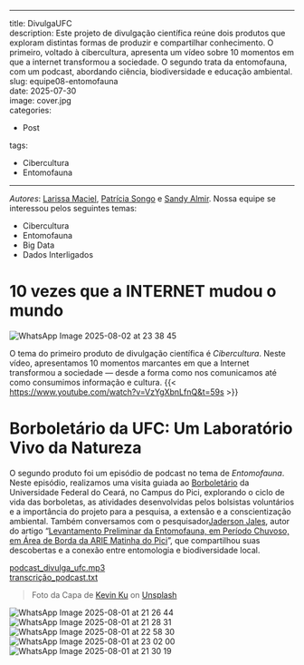 
---
title: DivulgaUFC <br>
description: Este projeto de divulgação científica reúne dois produtos que exploram distintas
formas de produzir e compartilhar conhecimento. O primeiro, voltado à cibercultura,
apresenta um vídeo sobre 10 momentos em que a internet transformou a sociedade. O
segundo trata da entomofauna, com um podcast, abordando ciência, biodiversidade e
educação ambiental. <br>
slug: equipe08-entomofauna <br>
date: 2025-07-30 <br>
image: cover.jpg <br>
categories: <br>
- Post <br>

tags: <br>
- Cibercultura
- Entomofauna

---
*Autores*: [Larissa Maciel](larissamaciel1e@gmail.com), [Patrícia
Songo](patriciasongo@alu.ufc.br) e [Sandy Almir](sandyalmir904@gmail.com).
Nossa equipe se interessou pelos seguintes temas:
- Cibercultura
- Entomofauna
- Big Data
- Dados Interligados
# 10 vezes que a INTERNET mudou o mundo
![WhatsApp Image 2025-08-02 at 23 38 45](https://github.com/user-attachments/assets/f104ca1a-cac7-450e-8617-04c927d8b2c2)

O tema do primeiro produto de divulgação científica é *Cibercultura*. Neste vídeo,
apresentamos 10 momentos marcantes em que a Internet transformou a sociedade —
desde a forma como nos comunicamos até como consumimos informação e cultura.
{{< https://www.youtube.com/watch?v=VzYgXbnLfnQ&t=59s >}}
# Borboletário da UFC: Um Laboratório Vivo da Natureza
O segundo produto foi um episódio de podcast no tema de *Entomofauna*. Neste
episódio, realizamos uma visita guiada ao [Borboletário](borboletarioufc21@gmail.com) da
Universidade Federal do Ceará, no Campus do Pici, explorando o ciclo de vida das
borboletas, as atividades desenvolvidas pelos bolsistas voluntários e a importância do
projeto para a pesquisa, a extensão e a conscientização ambiental. Também conversamos
com o pesquisador[Jaderson Jales](jader.aracno@alu.ufc.br), autor do artigo
“[Levantamento Preliminar da Entomofauna, em Período Chuvoso, em Área de Borda da ARIE Matinha do Pici](https://ojs.focopublicacoes.com.br/foco/article/view/1606/1125)”, que
compartilhou suas descobertas e a conexão entre entomologia e biodiversidade local.

[podcast_divulga_ufc.mp3](https://soundcloud.com/equipe08/divulgaufc-borboletario-da-ufc-um-laboratorio-vivo-da-natureza) <br>
[transcrição_podcast.txt](https://github.com/user-attachments/files/21563683/transcricao_podcast.txt)

> Foto da Capa de [Kevin Ku](https://unsplash.com/@ikukevk) on
[Unsplash](https://unsplash.com/)

![WhatsApp Image 2025-08-01 at 21 26 44](https://github.com/user-attachments/assets/6a0f73ff-8167-46fb-b329-f46d5b7158ef)
![WhatsApp Image 2025-08-01 at 21 28 31](https://github.com/user-attachments/assets/4b4bb1b2-a7de-4ebb-80cd-994d39ae31d1)
![WhatsApp Image 2025-08-01 at 22 58 30](https://github.com/user-attachments/assets/49c6dc49-b3e1-40e4-a4bc-e88de1f30b0e)
![WhatsApp Image 2025-08-01 at 23 02 00](https://github.com/user-attachments/assets/9966b973-efac-45dd-a9eb-36732e9813d6)
![WhatsApp Image 2025-08-01 at 21 30 19](https://github.com/user-attachments/assets/2376e024-f803-487f-9f67-022847781733)
